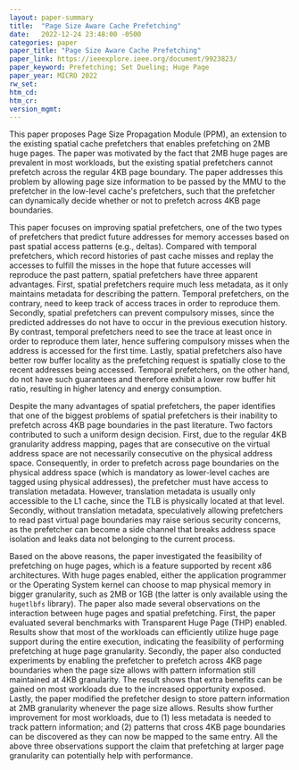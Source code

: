 ```yaml
---
layout: paper-summary
title:  "Page Size Aware Cache Prefetching"
date:   2022-12-24 23:48:00 -0500
categories: paper
paper_title: "Page Size Aware Cache Prefetching"
paper_link: https://ieeexplore.ieee.org/document/9923823/
paper_keyword: Prefetching; Set Dueling; Huge Page
paper_year: MICRO 2022
rw_set:
htm_cd:
htm_cr:
version_mgmt:
---
```


This paper proposes Page Size Propagation Module (PPM), an extension to the existing spatial cache prefetchers that
enables prefetching on 2MB huge pages. The paper was motivated by the fact that 2MB huge pages are prevalent in 
most workloads, but the existing spatial prefetchers cannot prefetch across the regular 4KB page boundary.
The paper addresses this problem by allowing page size information to be passed by the MMU to the prefetcher in the 
low-level cache's prefetchers, such that the prefetcher can dynamically decide whether or not to prefetch across
4KB page boundaries. 

This paper focuses on improving spatial prefetchers, one of the two types of prefetchers that predict future
addresses for memory accesses based on past spatial access patterns (e.g., deltas). Compared with temporal 
prefetchers, which record histories 
of past cache misses and replay the accesses to fulfill the misses in the hope that future accesses will reproduce
the past pattern, spatial prefetchers have three apparent advantages.
First, spatial prefetchers require much less metadata, as it only maintains metadata for describing the pattern.
Temporal prefetchers, on the contrary, need to keep track of access traces in order to reproduce them.
Secondly, spatial prefetchers can prevent compulsory misses, since the predicted addresses do not have to occur 
in the previous execution history. By contrast, temporal prefetchers need to see the trace at least once in order to
reproduce them later, hence suffering compulsory misses when the address is accessed for the first time.
Lastly, spatial prefetchers also have better row buffer locality as the prefetching request is spatially 
close to the recent addresses being accessed. Temporal prefetchers, on the other hand, do not have such guarantees
and therefore exhibit a lower row buffer hit ratio, resulting in higher latency and energy consumption.

Despite the many advantages of spatial prefetchers, the paper identifies that one of the biggest problems of spatial 
prefetchers is their inability to prefetch across 4KB page boundaries in the past literature. Two factors contributed 
to such a uniform design decision. First, due to the regular 4KB granularity address mapping, pages that are consecutive
on the virtual address space are not necessarily consecutive on the physical address space. Consequently, in order to
prefetch across page boundaries on the physical address space (which is mandatory as lower-level caches are tagged
using physical addresses), the prefetcher must have access to translation metadata. However, translation metadata is 
usually only accessible to the L1 cache, since the TLB is physically located at that level.
Secondly, without translation metadata, speculatively allowing prefetchers to read past virtual page boundaries may
raise serious security concerns, as the prefetcher can become a side channel that breaks address space isolation
and leaks data not belonging to the current process.

Based on the above reasons, the paper investigated the feasibility of prefetching on huge pages, which is a 
feature supported by recent x86 architectures. With huge pages enabled, either the application programmer or the 
Operating System kernel can choose to map physical memory in bigger granularity, such as 2MB or 1GB (the latter
is only available using the `hugetlbfs` library). The paper also made several observations on the interaction
between huge pages and spatial prefetching. First, the paper evaluated several benchmarks with Transparent Huge 
Page (THP) enabled. Results show that most of the workloads can efficiently utilize huge page support during 
the entire execution, indicating the feasibility of performing prefetching at huge page granularity.
Secondly, the paper also conducted experiments by enabling the prefetcher to prefetch across 4KB page boundaries
when the page size allows with pattern information still maintained at 4KB granularity. The result shows that 
extra benefits can be gained on most workloads due to the increased opportunity exposed.
Lastly, the paper modified the prefetcher design to store pattern information at 2MB granularity whenever the page 
size allows. Results show further improvement for most workloads, due to (1) less metadata is needed 
to track pattern information; and (2) patterns that cross 4KB page boundaries can be discovered as they can now be
mapped to the same entry.
All the above three observations support the claim that prefetching at larger page granularity can potentially help
with performance.
